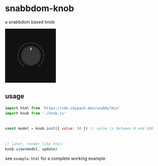 # snabbdom-knob
a snabbdom based knob

![alt text](knob.png "knob")


## usage

```js
import html from 'https://cdn.skypack.dev/snabby?min'
import knob from './knob.js'


const model = knob.init({ value: 50 }) // value is between 0 and 100


// later, render like this:
knob.view(model, update)

```

see `example.html` for a complete working example
